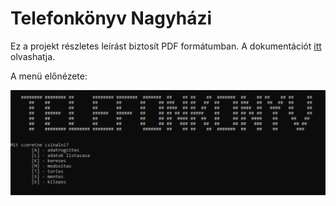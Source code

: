 # Telefonkönyv Nagyházi

Ez a projekt részletes leírást biztosít PDF formátumban. A dokumentációt [itt](./NHF_Dokumentacio.pdf) olvashatja.


A menü előnézete:

<p align="center">
  <img src="./MainMenuPreview.png" alt="MenuPreview" width="1000">
</p>
